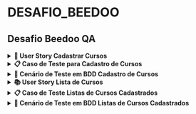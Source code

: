 # DESAFIO_BEEDOO

## Desafio Beedoo QA


<details><summary><b> 📒 User Story Cadastrar Cursos </b></summary>
    
<br>

**Título**: Cadastrar Cursos  

<br>
Como um administrador do sistema, eu quero cadastrar cursos, para que eu possa gerenciar os cursos disponíveis para os alunos.

**Critérios de Aceitação**:
<br>

1. O formulário de cadastro de curso deve incluir os seguintes campos obrigatórios: Nome do curso, Descrição do curso, Instrutor, URL da imagem de capa, Data de início, Data de fim, Número de vagas e Tipo de curso.
2. O campo "Nome do curso" deve permitir a inserção de até 100 caracteres.
3. O campo "Descrição do curso" deve permitir a inserção de até 1000 caracteres.
4. O campo "Instrutor" deve permitir a inserção de até 100 caracteres.
5. O campo "URL da imagem de capa" deve validar se a URL inserida está no formato correto.
6. Os campos "Data de início" e "Data de fim" devem aceitar datas válidas no formato dd/mm/aaaa podendo o usuário selecionar a data desejada.
7. Os botões “Limpar” dos campos “Data de início” e “Data de fim” devem limpar o campo “Data”.
8. Os botões “Hoje” dos campos “Data de início” e “Data de fim” devem inserir a data do dia atual.
9. O campo "Número de vagas" deve aceitar apenas números inteiros positivos.
10. O campo "Tipo de curso" deve ser um dropdown com opções predefinidas (Presencial ou Online).
11. Ao clicar no botão "Cadastrar", se todos os campos forem preenchidos corretamente, o curso deve ser salvo e o usuário deve ser redirecionado para a página de listagem de cursos.
12. Se houver algum erro no preenchimento dos campos, mensagens de erro apropriadas devem ser exibidas ao usuário.

</details>

<details><summary><b>📋 Caso de Teste para Cadastro de Cursos</b></summary>

<br>

**Identificador**: TC001  
**Título**: Cadastro de Curso com Sucesso  
**Descrição**: Verificar se é possível cadastrar um novo curso com todos os campos preenchidos corretamente.  
**Pré-condições**: O usuário deve estar logado e na página de cadastro de curso.  

**Passos**:
1. Navegar até a página de cadastro de curso.
2. Preencher o campo "Nome do curso" com "Python".
3. Preencher o campo "Descrição do curso" com "Seja um Desenvolvedor Web Profissional com Python e Django".
4. Preencher o campo "Instrutor" com "João Silva".
5. Preencher o campo "URL da imagem de capa" com "https://creative-sherbet-a51eac.netlify.app/".
6. Preencher o campo "Data de início" com "01/09/2024".
7. Preencher o campo "Data de fim" com "30/09/2024".
8. Preencher o campo "Número de vagas" com "100".
9. Selecionar "Online" no campo "Tipo de curso".
10. Clicar no botão "Cadastrar".

**Dados de Teste**:
- Nome do curso: "Python"
- Descrição do curso: "Seja um Desenvolvedor Web Profissional com Python e Django"
- Instrutor: "João Silva"
- URL da imagem de capa: "https://creative-sherbet-a51eac.netlify.app/"
- Data de início: "01/09/2024"
- Data de fim: "30/09/2024"
- Número de vagas: "100"
- Tipo de curso: "Online"

**Resultado Esperado**: O curso é salvo com sucesso, o usuário é redirecionado para a página de listagem de cursos e uma mensagem de sucesso é exibida.  
**Resultado Real**: ()  
**Status**: (Passou/Falhou)  
**Notas/Comentários**: ()

</details>

<details><summary><b>🎯 Cenário de Teste em BDD Cadastro de Cursos</b></summary>

```
Funcionalidade: Cadastrar Cursos
  Como um administrador do sistema
  Eu quero cadastrar cursos
  Para que eu possa gerenciar os cursos disponíveis para os alunos

Contexto dos cenários: Dado que estou na página de cadastro de curso

  Cenário 1: Cadastro de Curso com Sucesso
    Quando preencho todos os campos obrigatórios corretamente
      | Nome do curso        | Python                                                    |
      | Descrição do curso   | Seja um Desenvolvedor Web Profissional com Python e Django |
      | Instrutor            | João Silva                                                |
      | URL da imagem de capa| https://creative-sherbet-a51eac.netlify.app/              |
      | Data de início       | 01/09/2024                                                |
      | Data de fim          | 30/09/2024                                                |
      | Número de vagas      | 100                                                        |
      | Tipo de curso        | Online                                                    |
    E clico no botão "Cadastrar"
    Então o curso deve ser salvo
    E devo ser redirecionado para a página de listagem de cursos
    E uma mensagem de sucesso deve ser exibida

  Cenário 2: Falha no Cadastro por Campos Obrigatórios em Branco
    Quando deixo todos os campos em branco
    E clico no botão "Cadastrar"
    Então mensagens de erro indicando que os campos são obrigatórios devem ser exibidas

  Cenário 3: Falha no Cadastro por Limite de Caracteres no Nome do Curso
    Quando preencho o campo "Nome do curso" com um texto de mais de 100 caracteres
      | Nome do curso |
      | Curso com nome muito longo que excede o limite de cem caracteres permitido no campo nome do curso |
    E preencho os demais campos corretamente
    E clico no botão "Cadastrar"
    Então uma mensagem de erro indicando que o nome do curso não pode exceder 100 caracteres deve ser exibida

  Cenário 4: Falha no Cadastro por URL da Imagem de Capa Inválida
    Quando preencho o campo "URL da imagem de capa" com um texto não formatado como URL
      | https://creative-sherbet-a51eac.netlify.app/xxx   |
      | https://creative-sherbet-a51eac.netlify.app/yyyy |
    E preencho os demais campos corretamente
    E clico no botão "Cadastrar"
    Então uma mensagem de erro indicando que a URL da imagem de capa não é válida deve ser exibida

  Cenário 5: Falha no Cadastro por Datas Inválidas
    Quando preencho os campos "Data de início" e "Data de fim" com datas em formatos inválidos
      | Data de início | Data de fim |
      | 32/13/2024     | 45/09/2024  |
    E preencho os demais campos corretamente
    E clico no botão "Cadastrar"
    Então mensagens de erro indicando que as datas devem estar no formato dd/mm/aaaa devem ser exibidas

  Cenário 6: Falha no Cadastro por Número de Vagas Inválido
    Quando preencho o campo "Número de vagas" com um valor não numérico ou negativo
      | Número de vagas |
      | -10             |
    E preencho os demais campos corretamente
    E clico no botão "Cadastrar"
    Então uma mensagem de erro indicando que o número de vagas deve ser um número inteiro positivo deve ser exibida

  Cenário 7: Uso do Botão "Limpar" para Data de Início
    Quando preencho o campo "Data de início" e "Data fim" com "01/09/2024"
    E clico no botão "Limpar" no campo "Data de início" e "Data fim"
    Então o campo "Data de início" deve estar vazio

  Cenário 8: Uso do Botão "Hoje" para Data de Início
    Quando clico no botão "Hoje" no campo "Data de início" e "Data fim"
    Então o campo "Data de início" e "Data fim" deve ser preenchido com a data atual

  Cenário 9: Seleção do Tipo de Curso
    Quando seleciono "Online" no campo "Tipo de curso"
    Então o campo "Tipo de curso" deve estar preenchido com "Online"

  Cenário 10: Cadastro de Curso com Sucesso e Verificação na Listagem
    Quando preencho todos os campos obrigatórios corretamente
      | Nome do curso        | Python                                       |
      | Descrição do curso   | Curso para testar o cadastro                |
      | Instrutor            | João Silva                                  |
      | URL da imagem de capa| https://creative-sherbet-a51eac.netlify.app/|
      | Data de início       | 01/09/2024                                  |
      | Data de fim          | 30/09/2024                                  |
      | Número de vagas      | 100                                         |
      | Tipo de curso        | Online                                      |
    E clico no botão "Cadastrar"
    Então o curso deve ser salvo
    E devo ser redirecionado para a página de listagem de cursos
    E uma mensagem de sucesso deve ser exibida
    E o curso "Python" deve estar visível na listagem de cursos

```
</details>

<details><summary><b>📚 User Story Lista de  Cursos </b></summary>
    
<br>

Título: Visualização da Lista de Cursos
Como um aluno, eu quero visualizar a lista de cursos disponíveis, para que eu possa ver os cursos que estão disponíveis para matrícula e obter informações sobre cada um deles.

Critérios de Aceitação:

A tela de lista de cursos deve exibir todos os cursos disponíveis.
Cada curso deve exibir as seguintes informações:
Nome do Curso
Descrição do Curso
Tipo de Curso (Online ou Presencial)
Data de Início
Data de Fim
Quantidade de Vagas
Deve haver um botão de inscrição ao lado de cada curso para permitir que o aluno se inscreva no curso.



</details>
</details>

<details><summary><b>📋 Caso de Teste Listas de Cursos Cadastrados</b></summary>

<br>

**Identificador**: TC002  
**Título**: Visualização da Lista de Cursos com Detalhes e Ordenação  
**Descrição**: Verificar se a lista de cursos é exibida corretamente com todas as informações necessárias. Também verificar a funcionalidade do botão de inscrição e a exibição dos detalhes do curso.  
**Pré-condições**: O usuário deve estar logado e na página de listagem de cursos.

**Passos**:
1. Navegar até a página de listagem de cursos.
2. Verificar se todos os cursos disponíveis são exibidos na lista.
3. Verificar se cada curso exibe as seguintes informações:
   - Nome do Curso
   - Descrição do Curso
   - Tipo de Curso (Online ou Presencial)
   - Data de Início
   - Data de Fim
   - Quantidade de Vagas
4. Clicar no botão de inscrição ao lado do "Curso A".
5. Verificar se a inscrição foi realizada com sucesso e a página foi atualizada.

**Dados de Teste**:
- Cursos Disponíveis:
  - Nome do Curso: "Curso A"
  - Descrição do Curso: "Descrição do Curso A"
  - Tipo de Curso: "Online"
  - Data de Início: "01/08/2024"
  - Data de Fim: "31/08/2024"
  - Quantidade de Vagas: 30
  - Nome do Curso: "Curso B"
  - Descrição do Curso: "Descrição do Curso B"
  - Tipo de Curso: "Presencial"
  - Data de Início: "01/09/2024"
  - Data de Fim: "30/09/2024"
  - Quantidade de Vagas: 25

**Resultado Esperado**:
- Todos os cursos disponíveis são exibidos na lista com as informações completas.
- O botão de inscrição ao lado do "Curso A" está funcionando corretamente.
- Após clicar no botão de inscrição, o usuário é inscrito no "Curso A" e a página é atualizada com uma mensagem de sucesso.
- Ao visualizar um curso, todos os detalhes do curso são exibidos corretamente.

**Resultado Real**: ()  
**Status**: (Passou/Falhou)  
**Notas/Comentários**: (l)

</details>



</details>

<details><summary><b>🎯 Cenário de Teste em BDD Listas de Cursos Cadastrados </b></summary>

```
Funcionalidade: Visualização da Lista de Cursos
  Como um aluno
  Eu quero visualizar a lista de cursos disponíveis
  Para que eu possa ver os cursos que estão disponíveis para matrícula e obter informações sobre cada um deles

Contexto dos cenários: Dado que estou na página de listagem de cursos

  Cenário 1: Visualização e Ordenação dos Cursos

    Quando visualizo a lista de cursos
    Então devo ver todos os cursos disponíveis
    E cada curso deve exibir as seguintes informações:
      | Nome do Curso      | Descrição do Curso                          | Tipo de Curso | Data de Início | Data de Fim | Quantidade de Vagas    |
      | Curso Python       | Descrição do Curso A                        | Online        | 01/08/2024      | 31/08/2024   | 30                   |
      | Curso QA           | Descrição do Curso B                        | Presencial    | 01/09/2024      | 30/09/2024   | 25                   |
    E os cursos devem ser ordenados alfabeticamente pelo Nome do Curso

  Cenário 2: Inscrição em Curso
    Dado que existem cursos listados
    Quando clico no botão de inscrição ao lado do "Curso A"
    Então eu devo ser inscrito no "Curso A"
    E a página deve atualizar para mostrar que a inscrição foi realizada com sucesso

  Cenário 3: Visualização de Detalhes dos Cursos
    Quando visualizo um curso na lista
    Então devo ver os detalhes completos do curso
    E esses detalhes devem incluir:
      | Nome do Curso | Descrição do Curso | Tipo de Curso | Data de Início | Data de Fim | Quantidade de Vagas |






